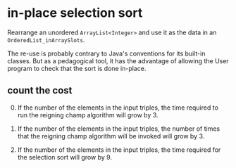 # in-place selection sort

Rearrange
an unordered `ArrayList<Integer>`
and use it as the data in an `OrderedList_inArraySlots`.

The re-use is probably contrary to Java's conventions
for its built-in classes. But as a pedagogical tool,
it has the advantage of allowing
the User program to check that the sort
is done in-place.

## count the cost

0. If the number of the elements in the input triples,
the time required to run the reigning champ algorithm
will grow by 3. 

0. If the number of the elements in the input triples,
the number of times that the reigning champ algorithm
will be invoked 
will grow by 3.

0. If the number of the elements in the input triples,
the time required for the selection sort
will grow by 9. 
